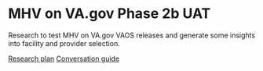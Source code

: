 # MHV on VA.gov Phase 2b UAT

Research to test MHV on VA.gov VAOS releases and generate some insights into facility and provider selection.

[Research plan](research-plan.md)
[Conversation guide](conversation-guide.md)